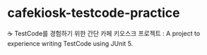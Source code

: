 # cafekiosk-testcode-practice
☕️ TestCode를 경험하기 위한 간단 카페 키오스크 프로젝트 : A project to experience writing TestCode using JUnit 5.

